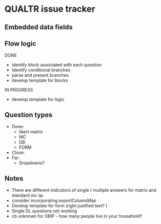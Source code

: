 # QUALTR issue tracker

## Embedded data fields

## Flow logic

  DONE
  * identify block associated with each question
  * identify conditional branches
  * parse and present branches
  * develop template for blocks
  
  IN PROGRESS
  * develop template for logic
  
## Question types

  * Done: 
    - likert matrix
    - MC 
    - DB
    - FORM
  * Close: 
  * Far: 
    - Dropdowns? 


## Notes

  * There are different indicators of single / multiple answers for matrix and standard mc qs
  * consider incorporating exportColumnMap
  * Develop template for form (right justified text? )
  * Single DL questions not working
  * cb unknown for OBIP - how many people live in your household?
